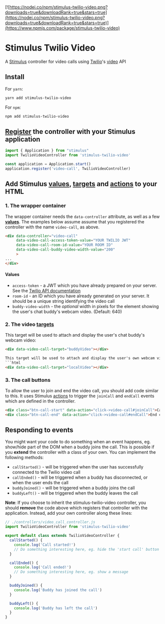 [![https://nodei.co/npm/stimulus-twilio-video.png?downloads=true&downloadRank=true&stars=true](https://nodei.co/npm/stimulus-twilio-video.png?downloads=true&downloadRank=true&stars=true)](https://www.npmjs.com/package/stimulus-twilio-video)

# Stimulus Twilio Video
A [Stimulus](https://stimulus.hotwired.dev/) controller for video calls using [Twilio](https://www.twilio.com/)'s [video](https://www.twilio.com/docs/video) API

## Install

For `yarn`:
```bash
yarn add stimulus-twilio-video
```
For `npm`:
```bash
npm add stimulus-twilio-video
```

## [Register](https://stimulus.hotwired.dev/reference/controllers#registration) the controller with your Stimulus application

```js
import { Application } from "stimulus"
import TwilioVideoController from 'stimulus-twilio-video'

const application = Application.start()
application.register('video-call', TwilioVideoController)
```

## Add Stimulus [values](https://stimulus.hotwired.dev/reference/values), [targets](https://stimulus.hotwired.dev/reference/targets) and [actions](https://stimulus.hotwired.dev/reference/actions) to your HTML

### 1. The wrapper container
The wrapper container needs the `data-controller` attribute, as well as a few **[values](https://stimulus.hotwired.dev/reference/values)**. The examples below assume assume that you registered the controller with the name `video-call`, as above.

```html
<div data-controller="video-call"
     data-video-call-access-token-value="YOUR TWILIO JWT"
     data-video-call-room-id-value="YOUR ROOM ID"
     data-video-call-buddy-video-width-value="200"
     >
...
</div>
```

#### Values
- `access-token` - a JWT which you have already prepared on your server. See the [Twilio API documentation](https://www.twilio.com/docs/video/tutorials/user-identity-access-tokens#generate-helper-lib)
- `room-id` - an ID which you have already generated on your server. It should be a unique string identifying the video call
- `buddy-video-width` - the *optional* width in pixels for the element showing the user's chat buddy's webcam video. (Default: 640)

### 2. The video [targets](https://stimulus.hotwired.dev/reference/targets)

This target will be used to attach and display the user's chat buddy's webcam video:
```html
<div data-video-call-target="buddyVideo"></div>

This target will be used to attach and display the user's own webcam video:
```html
<div data-video-call-target="localVideo"></div>
```

### 3. The call buttons

To allow the user to join and end the video call, you should add code similar to this. It uses Stimulus [actions](https://stimulus.hotwired.dev/reference/actions) to trigger the `joinCall` and `endCall` events which are defined in the controller.

```html
<div class="btn-call-start" data-action="click->video-call#joinCall">Call</div>
<div class="btn-call-end" data-action="click->video-call#endCall">End call</div>
```

## Responding to events

You might want your code to do something when an event happens, eg. show/hide part of the DOM when a buddy joins the call. This is possible if you **extend** the controller with a class of your own. You can implement the following methods:
- `callStarted()` - will be triggered when the user has successfully connected to the Twilio video call
- `callEnded()` - will be triggered when a buddy has disconnected, or when the user ends the call
- `buddyJoined()` - will be triggered when a buddy joins the call
- `buddyLeft()` - will be triggered when the buddy leaves the call

**Note**: If you choose to inherit the stimulus-twilio-video controller, you should **remove** the code above which registers that controller with the application. Instead, add your own controller along these lines:

```js
// ./controllers/video_call_controller.js
import TwilioVideoController from 'stimulus-twilio-video'

export default class extends TwilioVideoController {
  callStarted() {
    console.log('Call started!')
    // Do something interesting here, eg. hide the 'start call' button
  }

  callEnded() {
    console.log('Call ended!')
    // Do something interesting here, eg. show a message
  }

  buddyJoined() {
    console.log('Buddy has joined the call')
  }

  buddyLeft() {
    console.log('Buddy has left the call')
  }
}

```
